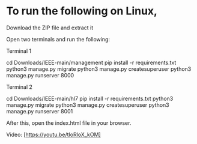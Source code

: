 # To run the following on Linux,

Download the ZIP file and extract it

Open two terminals and run the following:

Terminal 1

cd Downloads/IEEE-main/management
pip install -r requirements.txt
python3 manage.py migrate
python3 manage.py createsuperuser
python3 manage.py runserver 8000

Terminal 2

cd Downloads/IEEE-main/hl7
pip install -r requirements.txt
python3 manage.py migrate
python3 manage.py createsuperuser
python3 manage.py runserver 8001

After this, open the index.html file in your browser.

Video: [https://youtu.be/tIoRloX_kOM]
